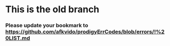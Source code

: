 # This is the old branch
### Please update your bookmark to https://github.com/afkvido/prodigyErrCodes/blob/errors/!%20LIST.md
